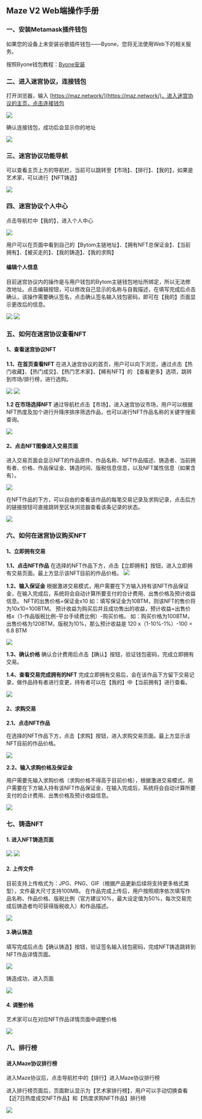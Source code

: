 ## Maze V2 Web端操作手册

### 一、安装Metamask插件钱包

如果您的设备上未安装谷歌插件钱包——Byone，您将无法使用Web下的相关服务。

按照Byone钱包教程：[Byone安装](https://support.maz.network/zh/byone/Web-connect-Byone.html)

### 二、进入迷宫协议，连接钱包

打开浏览器，输入 [https://maz.network/](https://maz.network/)，进入迷宫协议的主页，点击连接钱包

![](../images/maze-byone-guide/maze-byone-guide1.png)

确认连接钱包，成功后会显示你的地址

![](../images/maze-byone-guide/maze-byone-guide2.png)

### 三、迷宫协议功能导航

可以查看主页上方的导航栏，当前可以跳转至【市场】、【排行】、【我的】，如果是艺术家，可以进行【NFT铸造】

![](../images/maze-byone-guide/maze-byone-guide3.png)

### 四、迷宫协议个人中心

点击导航栏中【我的】，进入个人中心

![](../images/maze-byone-guide/maze-byone-guide4.png)

用户可以在页面中看到自己的【Bytom主链地址】、【拥有NFT总保证金】、【当前拥有】、【被买走的】、【我的铸造】、【我的求购】

#### 编辑个人信息

目前迷宫协议内的操作是与用户钱包的Bytom主链钱包地址所绑定，所以无法修改地址。点击编辑按钮，可以修改自己显示的名称与自我描述，在填写完成后点击确认，该操作需要确认签名，点击确认签名输入钱包密码，即可在【我的】页面显示更改后的信息。

![](../images/maze-byone-guide/maze-byone-guide5.png)
![](../images/maze-byone-guide/maze-byone-guide6.png)

### 五、如何在迷宫协议查看NFT

#### 1、查看迷宫协议NFT

**1.1、在首页查看NFT**
在进入迷宫协议的首页，用户可以向下浏览，通过点击【热门收藏】、【热门成交】、【热门艺术家】、【稀有NFT】的 【查看更多】选项，跳转到市场/排行榜，进行选购。

![](../images/maze-byone-guide/maze-byone-guide7.png)
![](../images/maze-byone-guide/maze-byone-guide8.png)

**1.2 在市场选择NFT**
通过导航栏点击【市场】，进入迷宫协议市场，用户可以根据NFT热度及加个进行升降序排序筛选作品，也可以进行NFT作品名称的关键字搜索查询。

![](../images/maze-byone-guide/maze-byone-guide9.png)

#### 2、点击NFT图像进入交易页面

进入交易页面会显示NFT的作品原件、作品名称、NFT作品描述、铸造者、当前拥有者、价格、作品保证金、铸造时间、版税信息信息，以及NFT属性信息（如果含有）。

![](../images/maze-byone-guide/maze-byone-guide10.png)

在NFT作品的下方，可以自由的查看该作品的每笔交易记录及求购记录，点击后方的链接按钮可直接跳转至区块浏览器查看该条记录的状态。

![](../images/maze-byone-guide/maze-byone-guide11.png)

### 六、如何在迷宫协议购买NFT

#### 1、立即拥有交易

**1.1、点击NFT作品**
在选择的NFT作品下方，点击【立即拥有】按钮，进入立即拥有交易页面。最上方显示该NFT目前的作品价格。
![](../images/maze-byone-guide/maze-byone-guide12.png)

**1.2、输入保证金**
根据激进交易模式，用户需要在下方输入持有该NFT作品保证金，在输入完成后，系统将会自动计算所要支付的合计费用、出售价格及预计收益信息。
NFT的出售价格=保证金x10  如：填写保证金为10BTM，则该NFT的售价将为10x10=100BTM。
预计收益为购买后并且成功售出的收益，预计收益=出售价格x（1-作品版税比例-平台手续费比例）-购买价格。
如：购买价格为100BTM，出售价格为120BTM，版税为10%，那么预计收益是 120 x（1-10%-1%）-100 = 6.8 BTM

![](../images/maze-byone-guide/maze-byone-guide13.png)

**1.3、确认价格**
确认合计费用后点击【确认】按钮，验证钱包密码，完成立即拥有交易。

**1.4、查看交易完成拥有的NFT**
完成立即拥有交易后，会在该作品下方留下交易记录，做作品持有者进行变更，持有者可以在【我的】中【当前拥有】进行查看。

![](../images/maze-byone-guide/maze-byone-guide14.png)

#### 2、求购交易

**2.1、点击NFT作品**

在选择的NFT作品下方，点击【求购】按钮，进入求购交易页面。最上方显示该NFT目前的作品价格。

![](../images/maze-byone-guide/maze-byone-guide15.png)

**2.2、输入求购价格及保证金**

用户需要先输入求购价格（求购价格不得高于目前价格），根据激进交易模式，用户需要在下方输入持有该NFT作品保证金，在输入完成后，系统将会自动计算所要支付的合计费用、出售价格及预计收益信息。

![](../images/maze-byone-guide/maze-byone-guide16.png)

### 七、铸造NFT

#### 1. 进入NFT铸造页面

![](../images/maze-byone-guide/maze-byone-guide17.png)
![](../images/maze-byone-guide/maze-byone-guide18.png)

#### 2. 上传文件

目前支持上传格式为：JPG、PNG、GIF（根据产品更新后续将支持更多格式类型），文件最大尺寸支持100MB。
在作品完成上传后，用户按照顺序依次填写作品名称、作品价格、版税比例（官方建议10%，最大设定值为50%，每次交易完成后铸造者均可获得版税收入）和作品描述。

![](../images/maze-byone-guide/maze-byone-guide19.png)

#### 3.确认铸造

填写完成后点击【确认铸造】按钮，验证签名输入钱包密码，完成NFT铸造跳转到NFT作品详情页面。

![](../images/maze-byone-guide/maze-byone-guide20.png)

铸造成功，进入页面

![](../images/maze-byone-guide/maze-byone-guide21.png)

#### 4. 调整价格

艺术家可以在对应NFT作品详情页面中调整价格

![](../images/maze-byone-guide/maze-byone-guide22.png)

### 八、排行榜

#### 进入Maze协议排行榜

进入Maze协议后，点击导航栏中的【排行】进入Maze协议排行榜

进入排行榜页面后，页面默认显示为【艺术家排行榜】，用户可以手动切换查看【近7日热度成交NFT作品】和【热度求购NFT作品】排行榜

![](../images/maze-byone-guide/maze-byone-guide23.png)